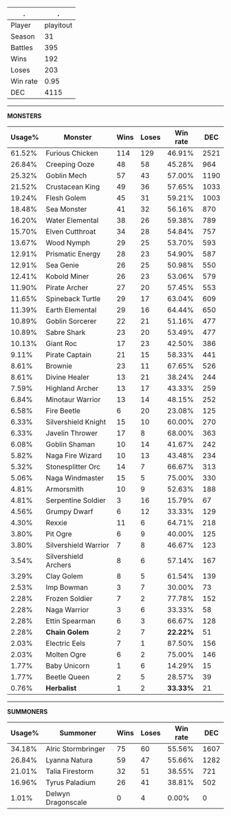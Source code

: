 .|.
|-|-
Player|playitout
Season|31
Battles|395
Wins|192
Loses|203
Win rate|0.95
DEC|4115

---
**MONSTERS**

Usage%|Monster|Wins|Loses|Win rate|DEC|
-|-|-|-|-|-|
61.52%|Furious Chicken|114|129|46.91%|2521|
26.84%|Creeping Ooze|48|58|45.28%|964|
25.32%|Goblin Mech|57|43|57.00%|1190|
21.52%|Crustacean King|49|36|57.65%|1033|
19.24%|Flesh Golem|45|31|59.21%|1003|
18.48%|Sea Monster|41|32|56.16%|870|
16.20%|Water Elemental|38|26|59.38%|789|
15.70%|Elven Cutthroat|34|28|54.84%|757|
13.67%|Wood Nymph|29|25|53.70%|593|
12.91%|Prismatic Energy|28|23|54.90%|587|
12.91%|Sea Genie|26|25|50.98%|550|
12.41%|Kobold Miner|26|23|53.06%|579|
11.90%|Pirate Archer|27|20|57.45%|553|
11.65%|Spineback Turtle|29|17|63.04%|609|
11.39%|Earth Elemental|29|16|64.44%|650|
10.89%|Goblin Sorcerer|22|21|51.16%|477|
10.89%|Sabre Shark|23|20|53.49%|477|
10.13%|Giant Roc|17|23|42.50%|386|
9.11%|Pirate Captain|21|15|58.33%|441|
8.61%|Brownie|23|11|67.65%|526|
8.61%|Divine Healer|13|21|38.24%|244|
7.59%|Highland Archer|13|17|43.33%|259|
6.84%|Minotaur Warrior|13|14|48.15%|252|
6.58%|Fire Beetle|6|20|23.08%|125|
6.33%|Silvershield Knight|15|10|60.00%|270|
6.33%|Javelin Thrower|17|8|68.00%|363|
6.08%|Goblin Shaman|10|14|41.67%|242|
5.82%|Naga Fire Wizard|10|13|43.48%|234|
5.32%|Stonesplitter Orc|14|7|66.67%|313|
5.06%|Naga Windmaster|15|5|75.00%|330|
4.81%|Armorsmith|10|9|52.63%|188|
4.81%|Serpentine Soldier|3|16|15.79%|67|
4.56%|Grumpy Dwarf|6|12|33.33%|129|
4.30%|Rexxie|11|6|64.71%|218|
3.80%|Pit Ogre|6|9|40.00%|125|
3.80%|Silvershield Warrior|7|8|46.67%|123|
3.54%|Silvershield Archers|8|6|57.14%|167|
3.29%|Clay Golem|8|5|61.54%|139|
2.53%|Imp Bowman|3|7|30.00%|73|
2.28%|Frozen Soldier|7|2|77.78%|152|
2.28%|Naga Warrior|3|6|33.33%|58|
2.28%|Ettin Spearman|6|3|66.67%|128|
2.28%|**Chain Golem**|2|7|**22.22%**|51|
2.03%|Electric Eels|7|1|87.50%|156|
2.03%|Molten Ogre|6|2|75.00%|146|
1.77%|Baby Unicorn|1|6|14.29%|15|
1.77%|Beetle Queen|2|5|28.57%|39|
0.76%|**Herbalist**|1|2|**33.33%**|21|

---
**SUMMONERS**

Usage%|Summoner|Wins|Loses|Win rate|DEC|
-|-|-|-|-|-|
34.18%|Alric Stormbringer|75|60|55.56%|1607|
26.84%|Lyanna Natura|59|47|55.66%|1282|
21.01%|Talia Firestorm|32|51|38.55%|721|
16.96%|Tyrus Paladium|26|41|38.81%|502|
1.01%|Delwyn Dragonscale|0|4|0.00%|0|
